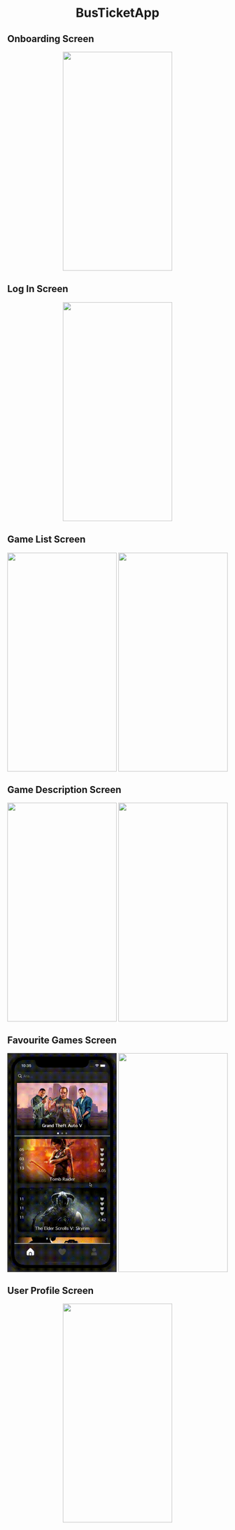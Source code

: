 <h1 align="center">BusTicketApp</h1>

<h2>Onboarding Screen</h2>
<p align="center">
<img align="center" src="https://github.com/alicantozlu/VideoGameApp/blob/main/OnboardingScreen.gif" width="250" height="500" />
</p>

<h2>Log In Screen</h2>
<p align="center">
<img align="center" src="https://github.com/alicantozlu/VideoGameApp/blob/main/LogInScreen.gif" width="250" height="500" />
</p>

<h2>Game List Screen</h2>
<p align="center">

<img align="center" src="https://github.com/alicantozlu/VideoGameApp/blob/main/GameListScreen_1.gif" width="250" height="500" />
<img align="center" src="https://github.com/alicantozlu/VideoGameApp/blob/main/GameListScreen_2.gif" width="250" height="500" />
</p>

<h2>Game Description Screen</h2>
<p align="center">
<img align="center" src="https://github.com/alicantozlu/VideoGameApp/blob/main/GameDescriptionScreen_1.gif" width="250" height="500" />
<img align="center" src="https://github.com/alicantozlu/VideoGameApp/blob/main/GameDescriptionScreen_2.gif" width="250" height="500" />
</p>

<h2>Favourite Games Screen</h2>
<p align="center">
<img align="center" src="https://github.com/alicantozlu/VideoGameApp/blob/main/FavouriteGamesScreen_1.gif" width="250" height="500" />
<img align="center" src="https://github.com/alicantozlu/VideoGameApp/blob/main/FavouriteGamesScreen_2.gif" width="250" height="500" />
</p>

<h2>User Profile Screen</h2>
<p align="center">
<img align="center" src="https://github.com/alicantozlu/VideoGameApp/blob/main/UserProfileScreen.gif" width="250" height="500" />
</p>
